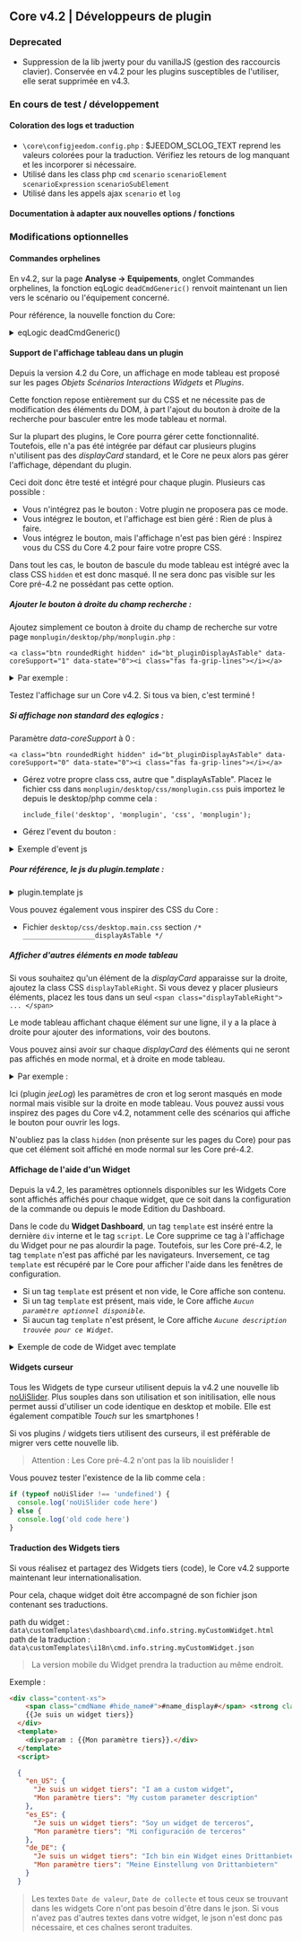 ## Core v4.2 | Développeurs de plugin

### Deprecated

- Suppression de la lib jwerty pour du vanillaJS (gestion des raccourcis clavier). Conservée en v4.2 pour les plugins susceptibles de l'utiliser, elle serat supprimée en v4.3.

### En cours de test / développement

#### Coloration des logs et traduction

- `\core\configjeedom.config.php` : $JEEDOM_SCLOG_TEXT reprend les valeurs colorées pour la traduction. Vérifiez les retours de log manquant et les incorporer si nécessaire.
- Utilisé dans les class php `cmd` `scenario` `scenarioElement` `scenarioExpression` `scenarioSubElement`
- Utilisé dans les appels ajax `scenario` et `log`

#### Documentation à adapter aux nouvelles options / fonctions

### Modifications optionnelles

#### Commandes orphelines

En v4.2, sur la page **Analyse → Equipements**, onglet Commandes orphelines, la fonction eqLogic `deadCmdGeneric()` renvoit maintenant un lien vers le scénario ou l'équipement concerné.

Pour référence, la nouvelle fonction du Core:

<details>

  <summary markdown="span">eqLogic deadCmdGeneric()</summary>

  ~~~ php
  public static function deadCmdGeneric($_plugin_id) {
    $return = array();
    foreach (eqLogic::byType($_plugin_id) as $eqLogic) {
      $eqLogic_json = json_encode(utils::o2a($eqLogic));
      preg_match_all("/#([0-9]*)#/", $eqLogic_json, $matches);
      foreach ($matches[1] as $cmd_id) {
        if (is_numeric($cmd_id)) {
          if (!cmd::byId(str_replace('#', '', $cmd_id))) {
            $return[] = array(
              'detail' => '<a href="/index.php?v=d&m='.$eqLogic->getEqType_name().'&p='.$eqLogic->getEqType_name().'&id='.$eqLogic->getId().'">'.$eqLogic->getHumanName().'</a>',
              'help' => __('Action', __FILE__),
              'who' => '#' . $cmd_id . '#'
            );
          }
        }
      }
    }
    return $return;
  }
  ~~~

  Vous pouvez donc intégrer le même type de retour dans vos plugins, fonction `deadCmd()`.

</details>

#### Support de l'affichage tableau dans un plugin

Depuis la version 4.2 du Core, un affichage en mode tableau est proposé sur les pages *Objets* *Scénarios* *Interactions* *Widgets* et *Plugins*.

Cette fonction repose entièrement sur du CSS et ne nécessite pas de modification des éléments du DOM, à part l'ajout du bouton à droite de la recherche pour basculer entre les mode tableau et normal.

Sur la plupart des plugins, le Core pourra gérer cette fonctionnalité. Toutefois, elle n'a pas été intégrée par défaut car plusieurs plugins n'utilisent pas des *displayCard* standard, et le Core ne peux alors pas gérer l'affichage, dépendant du plugin.

Ceci doit donc être testé et intégré pour chaque plugin. Plusieurs cas possible :

  - Vous n'intégrez pas le bouton : Votre plugin ne proposera pas ce mode.
  - Vous intégrez le bouton, et l'affichage est bien géré : Rien de plus à faire.
  - Vous intégrez le bouton, mais l'affichage n'est pas bien géré : Inspirez vous du CSS du Core 4.2 pour faire votre propre CSS.

Dans tout les cas, le bouton de bascule du mode tableau est intégré avec la class CSS `hidden` et est donc masqué. Il ne sera donc pas visible sur les Core pré-4.2 ne possédant pas cette option.


##### Ajouter le bouton à droite du champ recherche :

Ajoutez simplement ce bouton à droite du champ de recherche sur votre page `monplugin/desktop/php/monplugin.php` :

`<a class="btn roundedRight hidden" id="bt_pluginDisplayAsTable" data-coreSupport="1" data-state="0"><i class="fas fa-grip-lines"></i></a>`

<details>

  <summary markdown="span">Par exemple :</summary>

  ~~~ html
  {% raw %}
  <legend><i class="fa fa-table"></i> {{Mes Equipemnts}}</legend>
  <div class="input-group" style="margin-bottom:5px;">
    <input class="form-control roundedLeft" placeholder="{{Rechercher}}" id="in_searchEqlogic"/>
    <div class="input-group-btn">
      <a id="bt_resetObjectSearch" class="btn" style="width:30px"><i class="fas fa-times"></i>
      </a><a class="btn roundedRight hidden" id="bt_pluginDisplayAsTable" data-coreSupport="1" data-state="0"><i class="fas fa-grip-lines"></i></a>
    </div>
  </div>
  {% endraw %}
  ~~~

</details>

Testez l'affichage sur un Core v4.2. Si tous va bien, c'est terminé !

##### Si affichage non standard des eqlogics :

Paramètre *data-coreSupport* à 0 :

`<a class="btn roundedRight hidden" id="bt_pluginDisplayAsTable" data-coreSupport="0" data-state="0"><i class="fas fa-grip-lines"></i></a>`

- Gérez votre propre class css, autre que ".displayAsTable". Placez le fichier css dans `monplugin/desktop/css/monplugin.css` puis importez le depuis le desktop/php comme cela :

  `include_file('desktop', 'monplugin', 'css', 'monplugin');`

- Gérez l'event du bouton :

<details>

  <summary markdown="span">Exemple d'event js</summary>

  ~~~ js
  {% raw %}
  $('#bt_pluginDisplayAsTable').off('click').on('click', function () {
    $('#bt_pluginDisplayAsTable[data-coreSupport="1"]').off('click').on('click', function () {
      if ($(this).data('state') == "0") {
        $(this).data('state', '1').addClass('active')
        setCookie('jeedom_displayAsTable', 'true', 2)
        $('.eqLogicDisplayCard').addClass('displayAsTable')
        $('.eqLogicDisplayCard .hiddenAsCard').removeClass('hidden')
        $('.eqLogicThumbnailContainer').first().addClass('containerAsTable')
      } else {
        $(this).data('state', '0').removeClass('active')
        setCookie('jeedom_displayAsTable', 'false', 2)
        $('.eqLogicDisplayCard').removeClass('displayAsTable')
        $('.eqLogicDisplayCard .hiddenAsCard').addClass('hidden')
        $('.eqLogicThumbnailContainer').first().removeClass('containerAsTable')
      }
    })
  })
  {% endraw %}
  ~~~

</details>

##### Pour référence, le js du plugin.template :

<details>

  <summary markdown="span">plugin.template js</summary>

  ~~~ js
  {% raw %}
  //displayAsTable if plugin support it:
  if ($('#bt_pluginDisplayAsTable').length) {
    $('#bt_pluginDisplayAsTable').removeClass('hidden') //Not shown on previous core versions
    if (getCookie('jeedom_displayAsTable') == 'true' || jeedom.theme.theme_displayAsTable == 1) {
      $('#bt_pluginDisplayAsTable').data('state', '1').addClass('active')
      if ($('#bt_pluginDisplayAsTable[data-coreSupport="1"]').length) {
        $('.eqLogicDisplayCard').addClass('displayAsTable')
        $('.eqLogicDisplayCard .hiddenAsCard').removeClass('hidden')
        $('.eqLogicThumbnailContainer').first().addClass('containerAsTable')
      }
    }
    //core event:
    $('#bt_pluginDisplayAsTable[data-coreSupport="1"]').off('click').on('click', function () {
      if ($(this).data('state') == "0") {
        $(this).data('state', '1').addClass('active')
        setCookie('jeedom_displayAsTable', 'true', 2)
        $('.eqLogicDisplayCard').addClass('displayAsTable')
        $('.eqLogicDisplayCard .hiddenAsCard').removeClass('hidden')
        $('.eqLogicThumbnailContainer').first().addClass('containerAsTable')
      } else {
        $(this).data('state', '0').removeClass('active')
        setCookie('jeedom_displayAsTable', 'false', 2)
        $('.eqLogicDisplayCard').removeClass('displayAsTable')
        $('.eqLogicDisplayCard .hiddenAsCard').addClass('hidden')
        $('.eqLogicThumbnailContainer').first().removeClass('containerAsTable')
      }
    })
  }
  {% endraw %}
  ~~~

</details>

Vous pouvez également vous inspirer des CSS du Core :

- Fichier `desktop/css/desktop.main.css` section `/* __________________displayAsTable */`

##### Afficher d'autres éléments en mode tableau

Si vous souhaitez qu'un élément de la *displayCard* apparaisse sur la droite, ajoutez la class CSS `displayTableRight`. Si vous devez y placer plusieurs éléments, placez les tous dans un seul `<span class="displayTableRight"> ... </span>`

Le mode tableau affichant chaque élément sur une ligne, il y a la place à droite pour ajouter des informations, voir des boutons.

Vous pouvez ainsi avoir sur chaque *displayCard* des éléments qui ne seront pas affichés en mode normal, et à droite en mode tableau.

<details>

  <summary markdown="span">Par exemple :</summary>

  ~~~ php
  {% raw %}
  <div class="eqLogicThumbnailContainer">
    <?php
      foreach ($eqLogics as $eqLogic) {
        $div = '';
        $opacity = ($eqLogic->getIsEnable()) ? '' : 'disableCard';
        $div .= '<div class="eqLogicDisplayCard cursor '.$opacity.'" data-eqLogic_id="' . $eqLogic->getId() . '">';
        $div .= '<img src="' . $plugin->getPathImgIcon() . '"/>';
        $div .= '<br>';
        $div .= '<span class="name">' . $eqLogic->getHumanName(true, true) . '</span>';
        $div .= '<span class="hidden hiddenAsCard displayTableRight">'.$eqLogic->getConfiguration('autorefresh').' | '.$eqLogic->getConfiguration('loglasttime').'h</span>';
        $div .= '</div>';
        echo $div;
      }
    ?>
  </div>
  {% endraw %}
  ~~~

</details>

Ici (plugin *jeeLog*) les paramètres de cron et log seront masqués en mode normal mais visible sur la droite en mode tableau. Vous pouvez aussi vous inspirez des pages du Core v4.2, notamment celle des scénarios qui affiche le bouton pour ouvrir les logs.

N'oubliez pas la class `hidden` (non présente sur les pages du Core) pour pas que cet élément soit affiché en mode normal sur les Core pré-4.2.


#### Affichage de l'aide d'un Widget

Depuis la v4.2, les paramètres optionnels disponibles sur les Widgets Core sont affichés affichés pour chaque widget, que ce soit dans la configuration de la commande ou depuis le mode Edition du Dashboard.

Dans le code du **Widget Dashboard**, un tag `template` est inséré entre la dernière `div` interne et le tag `script`. Le Core supprime ce tag à l'affichage du Widget pour ne pas alourdir la page. Toutefois, sur les Core pré-4.2, le tag `template` n'est pas affiché par les navigateurs. Inversement, ce tag `template` est récupéré par le Core pour afficher l'aide dans les fenêtres de configuration.

- Si un tag `template` est présent et non vide, le Core affiche son contenu.
- Si un tag `template` est présent, mais vide, le Core affiche *`Aucun paramètre optionnel disponible`*.
- Si aucun tag `template` n'est présent, le Core affiche *`Aucune description trouvée pour ce Widget`*.

<details>

  <summary markdown="span">Exemple de code de Widget avec template</summary>

  ~~~ html
  <div class="cmd cmd-widget" ...>
    <div class="title #hide_name#">
      <div class="cmdName">#name_display#</div>
    </div>
    <div>
      ...
    </div>
    <template>
      <div>color : rgb(20,20,20) ({{couleur d'arrière plan}})</div>
      <div>color_switch : rgb(230,230,230) ({{couleur de la pastille}})</div>
    </template>
    <script>
    </script>
  </div>
  ~~~

</details>

#### Widgets curseur

Tous les Widgets de type curseur utilisent depuis la v4.2 une nouvelle lib [noUiSlider](https://refreshless.com/nouislider/). Plus souples dans son utilisation et son initilisation, elle nous permet aussi d'utiliser un code identique en desktop et mobile. Elle est également compatible *Touch* sur les smartphones !

Si vos plugins / widgets tiers utilisent des curseurs, il est préférable de migrer vers cette nouvelle lib.

> Attention : Les Core pré-4.2 n'ont pas la lib nouislider !

Vous pouvez tester l'existence de la lib comme cela :

```js
if (typeof noUiSlider !== 'undefined') {
  console.log('noUiSlider code here')
} else {
  console.log('old code here')
}
```

#### Traduction des Widgets tiers

Si vous réalisez et partagez des Widgets tiers (code), le Core v4.2 supporte maintenant leur internationalisation.

Pour cela, chaque widget doit être accompagné de son fichier json contenant ses traductions.

path du widget : `data\customTemplates\dashboard\cmd.info.string.myCustomWidget.html`
path de la traduction : `data\customTemplates\i18n\cmd.info.string.myCustomWidget.json`

> La version mobile du Widget prendra la traduction au même endroit.

Exemple :

```html
<div class="content-xs">
    <span class="cmdName #hide_name#">#name_display#</span> <strong class="state"></strong>
    {{Je suis un widget tiers}}
  </div>
  <template>
    <div>param : {{Mon paramètre tiers}}.</div>
  </template>
  <script>
```

```json
  {
    "en_US": {
      "Je suis un widget tiers": "I am a custom widget",
      "Mon paramètre tiers": "My custom parameter description"
    },
    "es_ES": {
      "Je suis un widget tiers": "Soy un widget de terceros",
      "Mon paramètre tiers": "Mi configuración de terceros"
    },
    "de_DE": {
      "Je suis un widget tiers": "Ich bin ein Widget eines Drittanbieters",
      "Mon paramètre tiers": "Meine Einstellung von Drittanbietern"
    }
  }
```

> Les textes `Date de valeur`, `Date de collecte` et tous ceux se trouvant dans les widgets Core n'ont pas besoin d'être dans le json. Si vous n'avez pas d'autres textes dans votre widget, le json n'est donc pas nécessaire, et ces chaînes seront traduites.